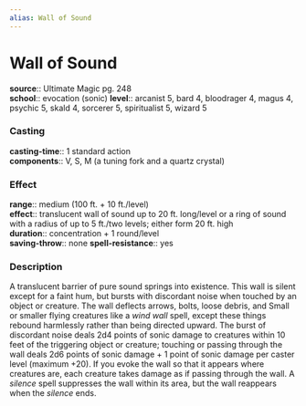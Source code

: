 ```yaml
---
alias: Wall of Sound
---
```


# Wall of Sound 

**source**:: Ultimate Magic pg. 248  
**school**:: evocation (sonic)
**level**:: arcanist 5, bard 4, bloodrager 4, magus 4, psychic 5, skald 4, sorcerer 5, spiritualist 5, wizard 5

### Casting 

**casting-time**:: 1 standard action  
**components**:: V, S, M (a tuning fork and a quartz crystal)

### Effect 

**range**:: medium (100 ft. + 10 ft./level)  
**effect**:: translucent wall of sound up to 20 ft. long/level or a ring of sound with a radius of up to 5 ft./two levels; either form 20 ft. high  
**duration**:: concentration + 1 round/level  
**saving-throw**:: none
**spell-resistance**:: yes

### Description 

A translucent barrier of pure sound springs into existence. This wall is silent except for a faint hum, but bursts with discordant noise when touched by an object or creature. The wall deflects arrows, bolts, loose debris, and Small or smaller flying creatures like a *wind wall* spell, except these things rebound harmlessly rather than being directed upward. The burst of discordant noise deals 2d4 points of sonic damage to creatures within 10 feet of the triggering object or creature; touching or passing through the wall deals 2d6 points of sonic damage + 1 point of sonic damage per caster level (maximum +20). If you evoke the wall so that it appears where creatures are, each creature takes damage as if passing through the wall. A *silence* spell suppresses the wall within its area, but the wall reappears when the *silence* ends.
